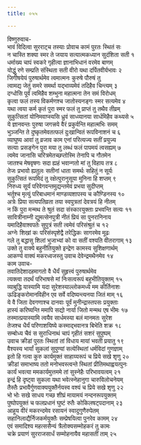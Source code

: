 ```yaml
---
title: ०५५

---
```

विष्णुरुवाच-  
भावं विदित्वा सुरराट्च तस्याः प्रोवाच कामं पुरतः स्थितं सः  
न चास्ति शक्या स्मर ते जयाय सत्यात्मकध्यान सुदंशिता सती १  
धर्माख्य चापं स्वकरे गृहीत्वा ज्ञानाभिधानं वरमेव बाणम्  
योद्धुं रणे सम्प्रति संस्थिता सती वीरो यथा दर्पितवीर्यभावः २  
जिगीषयेयं पुरुषार्थमेव त्वमात्मनः कुरुषे पौरुषं तु  
त्वामद्य जेतुं समरे समर्था यद्भाव्यमेवं तदिहैव चिन्त्यम् ३  
दग्धोसि पूर्वं त्वमिहैव शम्भुना महात्मना तेन समं विरोधम्  
कृत्वा फलं तस्य विकर्मणश्च जातोस्यनङ्गः स्मर सत्यमेव ४  
यथा त्वया कर्म कृतं पुरा स्मर फलं तु प्राप्तं तु तथैव तीव्रम्  
सुकुत्सितां योनिमवाप्स्यसि ध्रुवं साध्व्यानया सार्धमिहैव कथ्यसे ५  
ये ज्ञानवन्तः पुरुषा जगत्त्रये वैरं प्रकुर्वन्ति महात्मभिः समम्  
भुञ्जन्ति ते दुष्कृतमेवतत्फलं दुःखान्वितं रूपविनाशनं च ६  
व्याघुष्य आवां तु व्रजाव काम एनां परित्यज्य सतीं प्रयुज्य  
सत्याः प्रसङ्गेन पुरा मया तु लब्धं फलं पापमयं त्वसह्यम् ७  
त्वमेव जानासि चरित्रमेतच्छप्तोस्मि तेनापि च गौतमेन  
जातश्च मेषवृषणः सदा ह्यहं भवान्गतो मां तु विहाय तत्र ८  
तेजः प्रभावो ह्यतुलः सतीनां धाता समर्थः सहितुं न सूर्यः  
सुकुत्सितं रूपमिदं तु रक्षेत्पुरानुसूया मुनिना हि शप्तम् ९  
निरुध्य सूर्यं परिवेगवन्तमुद्यन्तमेवं प्रभया सुदीप्तम्  
भर्तुश्च मृत्युं परिबाधमानं माण्डव्यशापस्य च कौण्डिनस्य १०  
अत्रेः प्रिया सत्यपतिव्रता तया स्वपुत्रतां देवत्रयं हि नीतम्  
न किं पुरा मन्मथ ते श्रुतं सदा संस्कारयुक्ताः प्रभवन्ति सत्यः ११  
सावित्रीनाम्नी द्युमत्सेनपुत्री नीतं प्रियं सा पुनरानिनाय  
यमादिहैवाश्वपतेः सुपुत्रं सती त्वमेवं परिसंश्रुतं च १२  
अग्नेः शिखां कः परिसंस्पृशेद्वै तरेद्धिकः सागरमेव मूढः  
गले तु बद्धासु शिलां भुजाभ्यां को वा सतीं वश्यति वीतरागाम् १३  
उक्ते तु वाक्ये बहुनीतियुक्ते इन्द्रेण कामस्य सुशिक्षणार्थम्  
आकर्ण्य वाक्यं मकरध्वजस्तु उवाच देवेन्द्रमथैनमेव १४  
काम उवाच-  
तवातिदेशादहमागतो वै धैर्यं सुहृत्त्वं पुरुषार्थमेव  
त्यक्त्वा तदर्थं परिभाषसे मां निःसत्वरूपं बहुभीतियुक्तम् १५  
व्याबुद्धि यास्यामि यदा सुरेशस्याल्लोकमध्ये मम कीर्तिनाशः  
ऊढिङ्करोमानविहीन एव सर्वे वदिष्यन्त्यनया जितं माम् १६  
ये वै जिता देवगणाश्च दानवाः पूर्वं मुनीन्द्रास्तपसः प्रयुक्ताः  
हास्यं करिष्यन्ति ममापि सद्यो नार्या जितो मन्मथ एष भीमः १७  
तस्मात्प्रयास्यामि त्वयैव सार्धमस्या बलं मानमतः सुरेश  
तेजश्च धैर्यं परिणाशयिष्ये कस्माद्भवानत्र बिभेति शक्र १८  
सम्बोध्य चैवं स सुराधिनाथं चापं गृहीतं सशरं सुपुष्पम्  
उवाच क्रीडां पुरतः स्थितां तां विधाय मायां भवती प्रयातु १९  
वैश्यस्य भार्यां सुकलां सुपुण्यां सत्येस्थितां धर्मविदां गुणज्ञाम्  
इतो हि गत्वा कुरु कार्यमुक्तं साहाय्यरूपं च प्रिये सखे शृणु २०  
क्रीडां समाभाष्य ततो मनोभवस्त्वन्ते स्थितां प्रीतिमथाह्वयत्पुनः  
कार्यं भवत्या ममकार्यमुत्तममे तां सुस्नेहैः परिभावयत्वम् २१  
इन्द्रं हि दृष्ट्वा सुकला यथा भवेत्स्नेहानुगा चारुविलोचनेयम्  
तैस्तैः प्रभावैर्गुणवाक्ययुक्तैर्नयस्व वश्यं च प्रिये सखे शृणु २२  
भो भोः सखे साधय गच्छ शीघ्रं मायामयं नन्दनरूपयुक्तम्  
पुष्पोपयुक्तं च फलप्रधानं घुष्टं रुतैः कोकिलषट्पदानाम् २३  
आहूय वीरं मकरन्दमेव रसायनं स्वादुगुणैरुपेतम्  
सहानिलाद्यैर्निजकर्मयुक्तैः सम्प्रेषयित्वा पुनरेव कामम् २४  
एवं समादिश्य महत्ससैन्यं त्रैलोक्यसम्मोहकरं तु कामः  
चक्रे प्रयाणं सुरराजसार्धं सम्मोहनायैव महासतीं ताम् २५